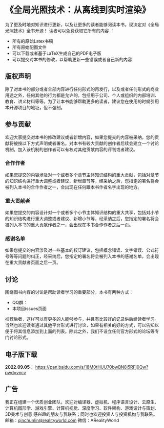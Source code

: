 # 《全局光照技术：从离线到实时渲染》

为了更及时地对知识进行更新，以及让更多的读者能够阅读本书，现决定对《全局光照技术》全书开源！
读者可以免费获取它所有的内容 ：
- 所有的原始Latex书稿
- 所有原始配图文件
- 可以下载或者基于LaTeX生成自己的PDF电子版
- 可以提交对本书的修改，以帮助更新一些错误或者自己新的内容

## 版权声明
除了对本书的部分或者全部内容进行任何形式的再发行，以及或者任何形式的商业用途之外，任何其他的行为都是允许的，包括用于公司、个人或组织的内部培训、教育、讲义材料等等。为了让本书能够帮助更多的读者，建议您在使用的时候引用本开源项目的地址，但不强制。

## 参与贡献
欢迎大家提交对本书的修改建议或者新增内容，如果您提交的内容被采纳，您的贡献将被按以下方式声明或者署名。对本书有较大贡献的创作者后续会建立一个讨论机制，加入该机制的创作者可以有权对其他贡献内容的评判或者建议。

### 合作作者
如果您提交的内容涉及对一个或者多个章节主体知识结构的重大贡献，包括对章节的知识结构进行重大调整或者建议、新增章节等，经采纳之后，您指定的署名将会被列入本书的合作作者之一，会出现在任何跟本书作者名字出现的地方。

### 重大贡献者
如果您提交的内容设计对一个或者多个小节主体知识结构的重大共享，包括对小节的知识结构进行重大调整或者建议、新增小节等，经采纳之后，您指定的署名将会被列入本书的重大贡献作者之一，会出现在本书合作作者之后一页。

### 感谢名单
如果您提交的内容涉及对一些基本的校订建议，包括概念错误、文字错误、公式符号等等问题的纠正，经采纳后，您指定的署名将会被列入本书的感谢名单，会出现在重大贡献者页面之后一页。

## 讨论
围绕图书内容的讨论是帮助读者学习的重要部分，本书有两种方式：
- QQ群：
- 本项目issues页面

推荐后者，这样可以有更多的人能够参与，并且有比较好的记录供后续读者学习。
当然也欢迎读者通过其他平台形式进行讨论，如果有相关的好的方式，可以告知以便于将其信息添加到上面的列表。除此之外，我们不设立任何官方形式的论坛等专门讨论形式。

## 电子版下载
**2022.09.05**：
https://pan.baidu.com/s/18M0tHUU70bwBN8i5RFj0Qw?pwd=vncv

## 广告
我正在组建一个优质创业团队，欢迎对编译器、虚拟机、程序语言设计、云原生、计算机图形学、游戏引擎、计算机视觉、深度学习、软件架构、游戏设计与策划、3D美术与创意 感兴趣的朋友与我联系；同时也欢迎投资人与投资机构与我联系。
邮箱：qinchunlin@realityworld.com
微信：ARealityWorld
